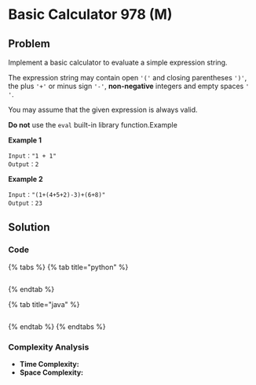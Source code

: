 # Basic Calculator 978 \(M\)

## Problem

Implement a basic calculator to evaluate a simple expression string.

The expression string may contain open `'('` and closing parentheses `')'`, the plus `'+'` or minus sign `'-'`, **non-negative** integers and empty spaces `' '`.

You may assume that the given expression is always valid.

**Do not** use the `eval` built-in library function.Example

**Example 1**

```text
Input："1 + 1"
Output：2
```

**Example 2**

```text
Input："(1+(4+5+2)-3)+(6+8)" 
Output：23
```

## Solution

### Code

{% tabs %}
{% tab title="python" %}
```python

```
{% endtab %}

{% tab title="java" %}
```

```
{% endtab %}
{% endtabs %}

### Complexity Analysis

* **Time Complexity:**
* **Space Complexity:**

